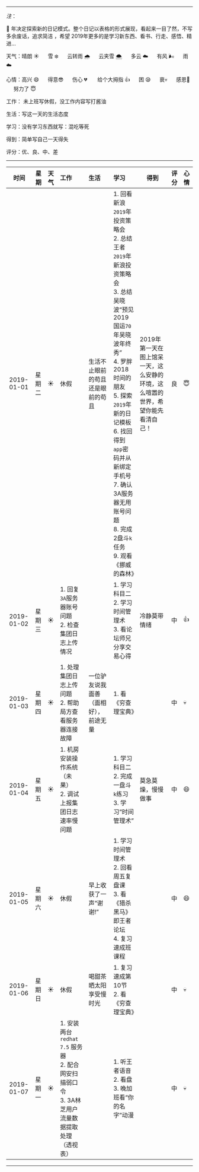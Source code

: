***
*注*：

:pig: 年决定探索新的日记模式。整个日记以表格的形式展现，看起来一目了然，不写多余废话，追求简洁 ，希望 2019年更多的是学习新东西、看书、行走、感悟、精进...

天气：晴朗 :sunny: &nbsp;&nbsp; &nbsp;&nbsp;雪 :snowflake: &nbsp;&nbsp; &nbsp;&nbsp;云转雨 :cloud_with_rain: 
&nbsp;&nbsp; &nbsp;&nbsp;云夹雪 :cloud_with_snow: &nbsp;&nbsp; &nbsp;&nbsp;多云 :cloud: 
&nbsp;&nbsp; &nbsp;&nbsp;有风 :wind_face: &nbsp;&nbsp; &nbsp;&nbsp;雨 :cloud:

心情：高兴 :smile: &nbsp;&nbsp; &nbsp;&nbsp;得意:sunglasses: &nbsp;&nbsp; &nbsp;&nbsp;伤心 :broken_heart: &nbsp;&nbsp; &nbsp;&nbsp;
给个大拇指 :+1: &nbsp;&nbsp; &nbsp;&nbsp;困	:sleepy:  &nbsp;&nbsp; &nbsp;&nbsp;衰:skull:  &nbsp;&nbsp; &nbsp;&nbsp;感恩:pray: 
&nbsp;&nbsp; &nbsp;&nbsp;努力了 :innocent:

工作： 未上班写休假，没工作内容写打酱油

生活：写这一天的生活态度

学习：没有学习东西就写：混吃等死

得到：简单写自己一天得失

评分：优、良、中、差

***


|时间                   |星期|天气|工作               |生活            |学习                       |得到|评分|心情|
|--------------|----|---|:------------|:----------|:------------------|---|---|---|
|2019-01-01|星期二|:sunny:|休假|生活不止眼前的苟且还是眼前的苟且|1. 回看新浪`2019`年投资策略会</br>2. 总结王者`2019`年新浪投资策略会</br>3. 总结吴晓波“预见2019国运`70`年吴晓波年终秀”</br>4. 罗胖2018时间的朋友</br>5. 探索`2019`年新的日记模板</br>6. 找回得到`app`密码并从新绑定手机号</br>7. 确认3A服务器无用账号问题</br>8. 完成2盘斗`k`任务</br> 9. 观看《挪威的森林》|2019年第一天在图上馆呆一天，这么安静的环境，这么喧嚣的世界，希望你能先看清自己！|良|:innocent:|
|2019-01-02|星期三|:sunny:|1. 回复`3A`服务器账号问题</br>2. 检查集团日志上传情况||1. 学习科目二</br>2. 学习时间管理术</br>3. 看论坛师兄分享交易心得|冷静莫带情绪|中|:+1:|
|2019-01-03|星期四|:sunny:|1. 处理集团日志上传问题</br>2. 帮助局方查看服务器连接故障|一位驴友说我面善（面相好），前途无量|1. 看《穷查理宝典》||中|:skull:|
|2019-01-04|星期五|:sunny:|1. 机房安装操作系统（未果）</br>2. 调试上报集团日志速率慢问题||1. 学习科目二</br>2. 完成一盘斗`k`练习</br>3. 学习“时间管理术”|莫急莫燥，慢慢做事|中|:smile:|
|2019-01-05|星期六|:sunny:|休假|早上收获了一声“谢谢!”|1. 学习时间管理术</br>2. 回看周五复盘课</br>3. 看《猎杀黑马》即王者论坛</br>4. 复习速成班课程||中|:smile:|
|2019-01-06|星期日|:sunny:|休假|喝甜茶晒太阳享受慢时光|1. 复习速成第10节</br>2. 看《穷查理宝典》||中|:skull:|
|2019-01-07|星期一|:sunny:|1. 安装两台`redhat 7.5` 服务器</br>2. 配合网安扫描弱口令</br>3. 3A林芝用户流量数据提取处理（透视表）||1. 听王者语音</br>2. 看盘</br>3. 晚加班看“你的名字”动漫||中|:skull:|

***

